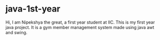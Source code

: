 # java-1st-year

Hi, I am Nipekshya the great, a first year student at IIC. This is my first year java project. It is a gym member management system made using java awt and swing.